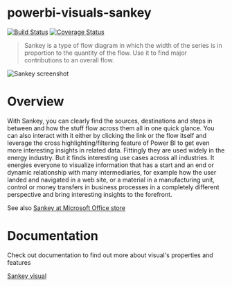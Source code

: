 # powerbi-visuals-sankey
[![Build Status](https://travis-ci.org/Microsoft/powerbi-visuals-sankey.svg?branch=master)](https://travis-ci.org/Microsoft/powerbi-visuals-sankey) [![Coverage Status](https://coveralls.io/repos/github/Microsoft/powerbi-visuals-sankey/badge.svg?branch=master)](https://coveralls.io/github/Microsoft/powerbi-visuals-sankey?branch=master)

> Sankey is a type of flow diagram in which the width of the series is in proportion to the quantity of the flow. Use it to find major contributions to an overall flow.

![Sankey screenshot](https://az158878.vo.msecnd.net/marketing/Partner_21474836617/Product_42949680593/Asset_117a264e-7f8e-45fd-a112-6df8f589d56f/Sankeyscreenshot1.png)

# Overview

With Sankey, you can clearly find the sources, destinations and steps in between and how the stuff flow across them all in one quick glance. You can also interact with it either by clicking the link or the flow itself and leverage the cross highlighting/filtering feature of Power BI to get even more interesting insights in related data.
Fittingly they are used widely in the energy industry. But it finds interesting use cases across all industries. It energies everyone to visualize information that has a start and an end or dynamic relationship with many intermediaries, for example how the user landed and navigated in a web site, or a material in a manufacturing unit, control or money transfers in business processes in a completely different perspective and bring interesting insights to the forefront.

See also [Sankey at Microsoft Office store](https://store.office.com/en-us/app.aspx?assetid=WA104380777&sourcecorrid=23258f89-8fa4-47b4-ac8c-a1157b5cc3d2&searchapppos=0&ui=en-US&rs=en-US&ad=US&appredirect=false)

# Documentation

Check out documentation to find out more about visual's properties and features

[Sankey visual](https://microsoft.github.io/powerbi-visuals-sankey)
